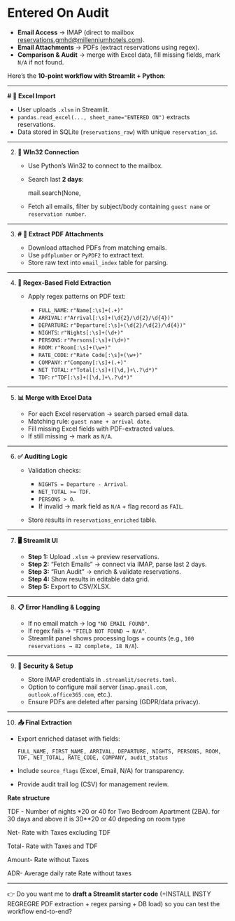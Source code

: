 # Entered On Audit

* **Email Access** → IMAP (direct to mailbox reservations.gmhd@millenniumhotels.com).
* **Email Attachments** → PDFs (extract reservations using regex).
* **Comparison & Audit** → merge with Excel data, fill missing fields, mark `N/A` if not found.

Here’s the **10-point workflow with Streamlit + Python**:

---


**#  📂 Excel Import**

* User uploads `.xlsm` in Streamlit.
* `pandas.read_excel(..., sheet_name="ENTERED ON")` extracts reservations.
* Data stored in SQLite (`reservations_raw`) with unique `reservation_id`.

---

2. **📧 WIn32 Connection**

   * Use Python’s Win32  to connect to the mailbox.
   * Search last **2 days**:

     mail.search(None, 
   * Fetch all emails, filter by subject/body containing `guest name` or `reservation number`.

---

3. **# 📎 Extract PDF Attachments**

   * Download attached PDFs from matching emails.
   * Use `pdfplumber` or `PyPDF2` to extract text.
   * Store raw text into `email_index` table for parsing.

---

4. **🔎 Regex-Based Field Extraction**

   * Apply regex patterns on PDF text:

     * `FULL_NAME`: `r"Name[:\s]+(.+)"`
     * `ARRIVAL`: `r"Arrival[:\s]+(\d{2}/\d{2}/\d{4})"`
     * `DEPARTURE`: `r"Departure[:\s]+(\d{2}/\d{2}/\d{4})"`
     * `NIGHTS`: `r"Nights[:\s]+(\d+)"`
     * `PERSONS`: `r"Persons[:\s]+(\d+)"`
     * `ROOM`: `r"Room[:\s]+(\w+)"`
     * `RATE_CODE`: `r"Rate Code[:\s]+(\w+)"`
     * `COMPANY`: `r"Company[:\s]+(.+)"`
     * `NET TOTAL`: `r"Total[:\s]+([\d,]+\.?\d*)"`
     * `TDF`: `r"TDF[:\s]+([\d,]+\.?\d*)"`

---

5. **📊 Merge with Excel Data**

   * For each Excel reservation → search parsed email data.
   * Matching rule: `guest name + arrival date`.
   * Fill missing Excel fields with PDF-extracted values.
   * If still missing → mark as `N/A`.

---

6. **✅ Auditing Logic**

   * Validation checks:

     * `NIGHTS = Departure - Arrival`.
     * `NET_TOTAL >= TDF`.
     * `PERSONS > 0`.
     * If invalid → mark field as `N/A` + flag record as `FAIL`.
   * Store results in `reservations_enriched` table.

---

7. **🖥️ Streamlit UI**

   * **Step 1:** Upload `.xlsm` → preview reservations.
   * **Step 2:** “Fetch Emails” → connect via IMAP, parse last 2 days.
   * **Step 3:** “Run Audit” → enrich & validate reservations.
   * **Step 4:** Show results in editable data grid.
   * **Step 5:** Export to CSV/XLSX.

---

8. **📋 Error Handling & Logging**

   * If no email match → log `"NO EMAIL FOUND"`.
   * If regex fails → `"FIELD NOT FOUND → N/A"`.
   * Streamlit panel shows processing logs + counts (e.g., `100 reservations → 82 complete, 18 N/A`).

---

9. **🔐 Security & Setup**

   * Store IMAP credentials in `.streamlit/secrets.toml`.
   * Option to configure mail server (`imap.gmail.com`, `outlook.office365.com`, etc.).
   * Ensure PDFs are deleted after parsing (GDPR/data privacy).

---

10. **📤 Final Extraction**

* Export enriched dataset with fields:

  ```
  FULL_NAME, FIRST_NAME, ARRIVAL, DEPARTURE, NIGHTS, PERSONS, ROOM, TDF, NET_TOTAL, RATE_CODE, COMPANY, audit_status
  ```
* Include `source_flags` (Excel, Email, N/A) for transparency.
* Provide audit trail log (CSV) for management review.

**Rate structure**

TDF - Number of nights *20 or 40 for Two Bedroom Apartment (2BA). for 30 days and above it is 30**20 or 40 depeding on room type 

Net- Rate with Taxes excluding TDF 

Total- Rate with Taxes and TDF

Amount- Rate without Taxes

ADR- Average daily rate Rate without taxes

---

👉 Do you want me to **draft a Streamlit starter code** (+INSTALL INSTY  REGREGRE PDF extraction + regex parsing + DB load) so you can test the workflow end-to-end?
